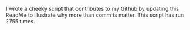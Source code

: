 I wrote a cheeky script that contributes to my Github by updating this ReadMe to illustrate why more than commits matter. This script has run 2755 times.